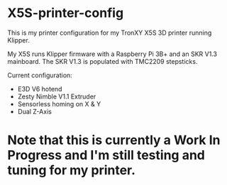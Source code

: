 # X5S-printer-config
This is my printer configuration for my TronXY X5S 3D printer running Klipper.

My X5S runs Klipper firmware with a Raspberry Pi 3B+ and an SKR V1.3 mainboard. The SKR V1.3 is populated with TMC2209 stepsticks.

Current configuration:
* E3D V6 hotend
* Zesty Nimble V1.1 Extruder
* Sensorless homing on X & Y
* Dual Z-Axis

# Note that this is currently a Work In Progress and I'm still testing and tuning for my printer.